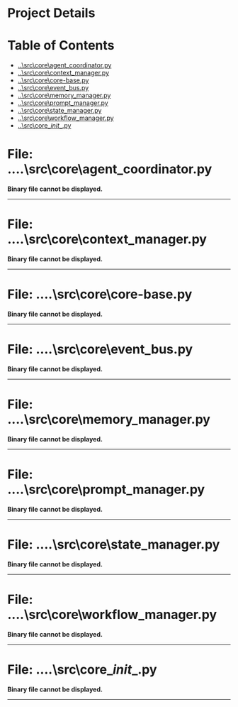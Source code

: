 # Project Details

# Table of Contents
- [..\src\core\agent_coordinator.py](#-src-core-agent_coordinatorpy)
- [..\src\core\context_manager.py](#-src-core-context_managerpy)
- [..\src\core\core-base.py](#-src-core-core-basepy)
- [..\src\core\event_bus.py](#-src-core-event_buspy)
- [..\src\core\memory_manager.py](#-src-core-memory_managerpy)
- [..\src\core\prompt_manager.py](#-src-core-prompt_managerpy)
- [..\src\core\state_manager.py](#-src-core-state_managerpy)
- [..\src\core\workflow_manager.py](#-src-core-workflow_managerpy)
- [..\src\core\__init__.py](#-src-core-__init__py)


# File: ..\..\src\core\agent_coordinator.py

**Binary file cannot be displayed.**

---

# File: ..\..\src\core\context_manager.py

**Binary file cannot be displayed.**

---

# File: ..\..\src\core\core-base.py

**Binary file cannot be displayed.**

---

# File: ..\..\src\core\event_bus.py

**Binary file cannot be displayed.**

---

# File: ..\..\src\core\memory_manager.py

**Binary file cannot be displayed.**

---

# File: ..\..\src\core\prompt_manager.py

**Binary file cannot be displayed.**

---

# File: ..\..\src\core\state_manager.py

**Binary file cannot be displayed.**

---

# File: ..\..\src\core\workflow_manager.py

**Binary file cannot be displayed.**

---

# File: ..\..\src\core\__init__.py

**Binary file cannot be displayed.**

---

